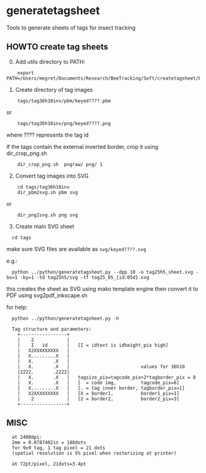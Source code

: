 # generatetagsheet
Tools to generate sheets of tags for insect tracking

## HOWTO create tag sheets

0. Add utils directory to PATH:

```
    export PATH=/Users/megret/Documents/Research/BeeTracking/Soft/createtagsheet/bash:$PATH
```

1. Create directory of tag images

```
    tags/tag36h10inv/pbm/keyed????.pbm
```
  or
```
    tags/tag36h10inv/png/keyed????.png
```

  where ???? represents the tag id

  If the tags contain the external inverted border, crop it using dir_crop_png.sh

```
    dir_crop_png.sh  pngraw/ png/ 1
```

2. Convert tag images into SVG

```
    cd tags/tag36h10inv
    dir_pbm2svg.sh pbm svg
```
  or
```
    dir_png2svg.sh png svg
```


3. Create main SVG sheet

```
  cd tags
```
  make sure SVG files are available as `svg/keyed????.svg`

  e.g.:
```
  python ../python/generatetagsheet.py --dpp 10 -o tag25h5_sheet.svg -bx=1 -by=1 -td tag25h5/svg -tf tag25_05_{id:05d}.svg
```
  this creates the sheet as SVG using mako template engine
  then convert it to PDF using svg2pdf_inkscape.sh
  
  for help:
```
  python ../python/generatetagsheet.py -h
```
  

      Tag structure and parameters:
        +-----------------+
        |    2            |
        |    I   id       |   [I = idtext is idheight_pix high]
        |   X2XXXXXXXXX   |   
        |   X.........X   |   
        |   X.       .X   |   
        |   X.       .X   |                          values for 36h10
        |2222.       .2222|    
        |   X.       .X   |   tagsize_pix=tagcode_pix+2*tagborder_pix = 8                      
        |   X.       .X   |   [  = code img,         tagcode_pix=6]
        |   X.........X   |   [. = tag inner border, tagborder_pix=1]
        |   X2XXXXXXXXX   |   [X = border1,          border1_pix=1]
        |    2            |   [2 = border2,          border2_pix=3]
        +-----------------+

## MISC

      at 2400dpi:
      2mm = 0.0787402in = 188dots
      for 9x9 tag, 1 tag pixel = 21 dots  
      (spatial resolution is 5% pixel when rasterizing at printer)

      at 72pt/pixel, 21dots=3.4pt


